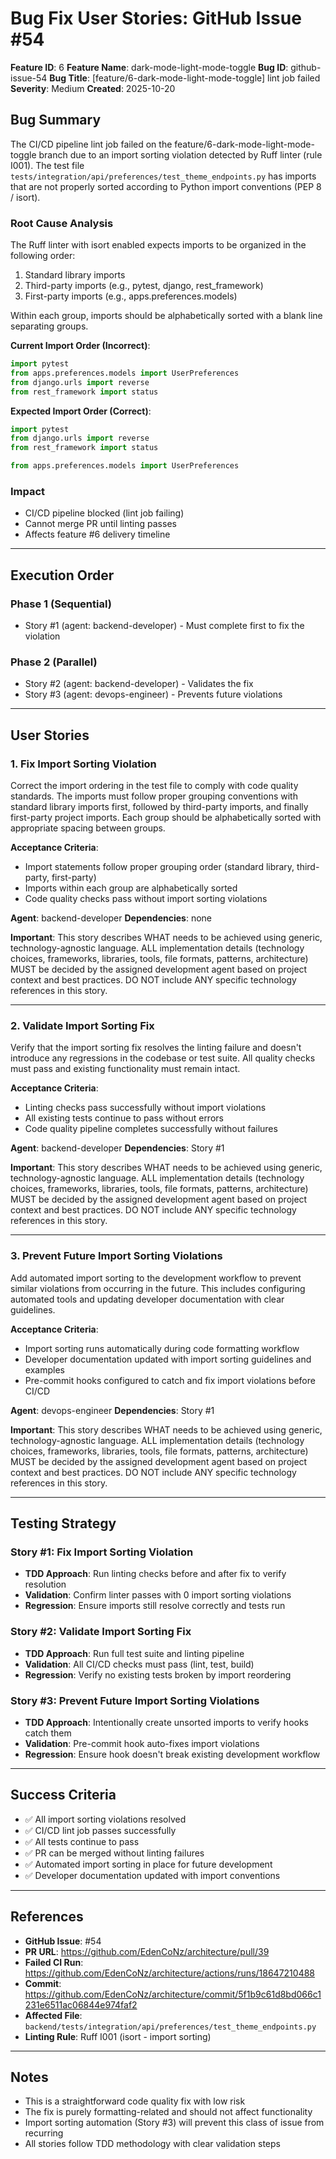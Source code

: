# Bug Fix User Stories: GitHub Issue #54

**Feature ID**: 6
**Feature Name**: dark-mode-light-mode-toggle
**Bug ID**: github-issue-54
**Bug Title**: [feature/6-dark-mode-light-mode-toggle] lint job failed
**Severity**: Medium
**Created**: 2025-10-20

## Bug Summary

The CI/CD pipeline lint job failed on the feature/6-dark-mode-light-mode-toggle branch due to an import sorting violation detected by Ruff linter (rule I001). The test file `tests/integration/api/preferences/test_theme_endpoints.py` has imports that are not properly sorted according to Python import conventions (PEP 8 / isort).

### Root Cause Analysis

The Ruff linter with isort enabled expects imports to be organized in the following order:
1. Standard library imports
2. Third-party imports (e.g., pytest, django, rest_framework)
3. First-party imports (e.g., apps.preferences.models)

Within each group, imports should be alphabetically sorted with a blank line separating groups.

**Current Import Order (Incorrect)**:
```python
import pytest
from apps.preferences.models import UserPreferences
from django.urls import reverse
from rest_framework import status
```

**Expected Import Order (Correct)**:
```python
import pytest
from django.urls import reverse
from rest_framework import status

from apps.preferences.models import UserPreferences
```

### Impact
- CI/CD pipeline blocked (lint job failing)
- Cannot merge PR until linting passes
- Affects feature #6 delivery timeline

---

## Execution Order

### Phase 1 (Sequential)
- Story #1 (agent: backend-developer) - Must complete first to fix the violation

### Phase 2 (Parallel)
- Story #2 (agent: backend-developer) - Validates the fix
- Story #3 (agent: devops-engineer) - Prevents future violations

---

## User Stories

### 1. Fix Import Sorting Violation

Correct the import ordering in the test file to comply with code quality standards. The imports must follow proper grouping conventions with standard library imports first, followed by third-party imports, and finally first-party project imports. Each group should be alphabetically sorted with appropriate spacing between groups.

**Acceptance Criteria**:
- Import statements follow proper grouping order (standard library, third-party, first-party)
- Imports within each group are alphabetically sorted
- Code quality checks pass without import sorting violations

**Agent**: backend-developer
**Dependencies**: none

**Important**: This story describes WHAT needs to be achieved using generic, technology-agnostic language. ALL implementation details (technology choices, frameworks, libraries, tools, file formats, patterns, architecture) MUST be decided by the assigned development agent based on project context and best practices. DO NOT include ANY specific technology references in this story.

---

### 2. Validate Import Sorting Fix

Verify that the import sorting fix resolves the linting failure and doesn't introduce any regressions in the codebase or test suite. All quality checks must pass and existing functionality must remain intact.

**Acceptance Criteria**:
- Linting checks pass successfully without import violations
- All existing tests continue to pass without errors
- Code quality pipeline completes successfully without failures

**Agent**: backend-developer
**Dependencies**: Story #1

**Important**: This story describes WHAT needs to be achieved using generic, technology-agnostic language. ALL implementation details (technology choices, frameworks, libraries, tools, file formats, patterns, architecture) MUST be decided by the assigned development agent based on project context and best practices. DO NOT include ANY specific technology references in this story.

---

### 3. Prevent Future Import Sorting Violations

Add automated import sorting to the development workflow to prevent similar violations from occurring in the future. This includes configuring automated tools and updating developer documentation with clear guidelines.

**Acceptance Criteria**:
- Import sorting runs automatically during code formatting workflow
- Developer documentation updated with import sorting guidelines and examples
- Pre-commit hooks configured to catch and fix import violations before CI/CD

**Agent**: devops-engineer
**Dependencies**: Story #1

**Important**: This story describes WHAT needs to be achieved using generic, technology-agnostic language. ALL implementation details (technology choices, frameworks, libraries, tools, file formats, patterns, architecture) MUST be decided by the assigned development agent based on project context and best practices. DO NOT include ANY specific technology references in this story.

---

## Testing Strategy

### Story #1: Fix Import Sorting Violation
- **TDD Approach**: Run linting checks before and after fix to verify resolution
- **Validation**: Confirm linter passes with 0 import sorting violations
- **Regression**: Ensure imports still resolve correctly and tests run

### Story #2: Validate Import Sorting Fix
- **TDD Approach**: Run full test suite and linting pipeline
- **Validation**: All CI/CD checks must pass (lint, test, build)
- **Regression**: Verify no existing tests broken by import reordering

### Story #3: Prevent Future Import Sorting Violations
- **TDD Approach**: Intentionally create unsorted imports to verify hooks catch them
- **Validation**: Pre-commit hook auto-fixes import violations
- **Regression**: Ensure hook doesn't break existing development workflow

---

## Success Criteria

- ✅ All import sorting violations resolved
- ✅ CI/CD lint job passes successfully
- ✅ All tests continue to pass
- ✅ PR can be merged without linting failures
- ✅ Automated import sorting in place for future development
- ✅ Developer documentation updated with import conventions

---

## References

- **GitHub Issue**: #54
- **PR URL**: https://github.com/EdenCoNz/architecture/pull/39
- **Failed CI Run**: https://github.com/EdenCoNz/architecture/actions/runs/18647210488
- **Commit**: https://github.com/EdenCoNz/architecture/commit/5f1b9c61d8bd066c1231e6511ac06844e974faf2
- **Affected File**: `backend/tests/integration/api/preferences/test_theme_endpoints.py`
- **Linting Rule**: Ruff I001 (isort - import sorting)

---

## Notes

- This is a straightforward code quality fix with low risk
- The fix is purely formatting-related and should not affect functionality
- Import sorting automation (Story #3) will prevent this class of issue from recurring
- All stories follow TDD methodology with clear validation steps

